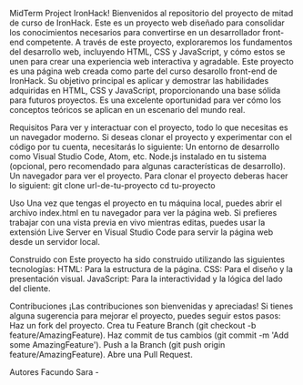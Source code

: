 MidTerm Project IronHack!
Bienvenidos al repositorio del proyecto de mitad de curso de IronHack. Este es un proyecto web diseñado para consolidar los conocimientos necesarios para convertirse en un desarrollador front-end competente. A través de este proyecto, exploraremos los fundamentos del desarrollo web, incluyendo HTML, CSS y JavaScript, y cómo estos se unen para crear una experiencia web interactiva y agradable.
Este proyecto es una página web creada como parte del curso desarollo front-end de IronHack. Su objetivo principal es aplicar y demostrar las habilidades adquiridas en HTML, CSS y JavaScript, proporcionando una base sólida para futuros proyectos. 
Es una excelente oportunidad para ver cómo los conceptos teóricos se aplican en un escenario del mundo real.

Requisitos
Para ver y interactuar con el proyecto, todo lo que necesitas es un navegador moderno. Si deseas clonar el proyecto y experimentar con el código por tu cuenta, necesitarás lo siguiente:
Un entorno de desarrollo como Visual Studio Code, Atom, etc.
Node.js instalado en tu sistema (opcional, pero recomendado para algunas características de desarrollo).
Un navegador para ver el proyecto.
Para clonar el proyecto deberas hacer lo siguient:
git clone url-de-tu-proyecto
cd tu-proyecto

Uso
Una vez que tengas el proyecto en tu máquina local, puedes abrir el archivo index.html en tu navegador para ver la página web. Si prefieres trabajar con una vista previa en vivo mientras editas, puedes usar la extensión Live Server en Visual Studio Code para servir la página web desde un servidor local.

Construido con
Este proyecto ha sido construido utilizando las siguientes tecnologías:
HTML: Para la estructura de la página.
CSS: Para el diseño y la presentación visual.
JavaScript: Para la interactividad y la lógica del lado del cliente.

Contribuciones
¡Las contribuciones son bienvenidas y apreciadas! Si tienes alguna sugerencia para mejorar el proyecto, puedes seguir estos pasos:
Haz un fork del proyecto.
Crea tu Feature Branch (git checkout -b feature/AmazingFeature).
Haz commit de tus cambios (git commit -m 'Add some AmazingFeature').
Push a la Branch (git push origin feature/AmazingFeature).
Abre una Pull Request.

Autores
Facundo Sara - 
